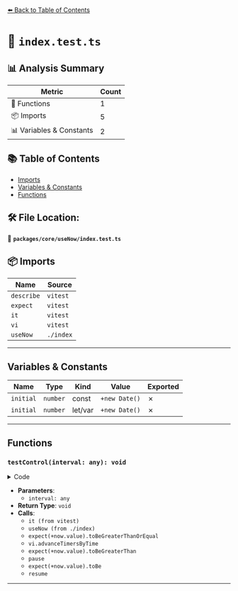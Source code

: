 [⬅️ Back to Table of Contents](../../../index.md)

# 📄 `index.test.ts`

## 📊 Analysis Summary

| Metric | Count |
|--------|-------|
| 🔧 Functions | 1 |
| 📦 Imports | 5 |
| 📊 Variables & Constants | 2 |

## 📚 Table of Contents

- [Imports](#imports)
- [Variables & Constants](#variables-constants)
- [Functions](#functions)

## 🛠️ File Location:
📂 **`packages/core/useNow/index.test.ts`**

## 📦 Imports

| Name | Source |
|------|--------|
| `describe` | `vitest` |
| `expect` | `vitest` |
| `it` | `vitest` |
| `vi` | `vitest` |
| `useNow` | `./index` |


---

## Variables & Constants

| Name | Type | Kind | Value | Exported |
|------|------|------|-------|----------|
| `initial` | `number` | const | `+new Date()` | ✗ |
| `initial` | `number` | let/var | `+new Date()` | ✗ |


---

## Functions

### `testControl(interval: any): void`

<details><summary>Code</summary>

```ts
function testControl(interval: any) {
    it(`should control now timestamp by ${interval}`, async () => {
      let initial = +new Date()
      const { now, pause, resume } = useNow({ controls: true, interval })

      expect(+now.value).toBeGreaterThanOrEqual(initial)

      vi.advanceTimersByTime(50)

      expect(+now.value).toBeGreaterThan(initial)

      initial = +now.value

      pause()
      vi.advanceTimersByTime(50)

      expect(+now.value).toBe(initial)

      resume()
      vi.advanceTimersByTime(50)

      expect(+now.value).toBeGreaterThan(initial)
    })
  }
```
</details>

- **Parameters**:
  - `interval: any`
- **Return Type**: `void`
- **Calls**:
  - `it (from vitest)`
  - `useNow (from ./index)`
  - `expect(+now.value).toBeGreaterThanOrEqual`
  - `vi.advanceTimersByTime`
  - `expect(+now.value).toBeGreaterThan`
  - `pause`
  - `expect(+now.value).toBe`
  - `resume`

---